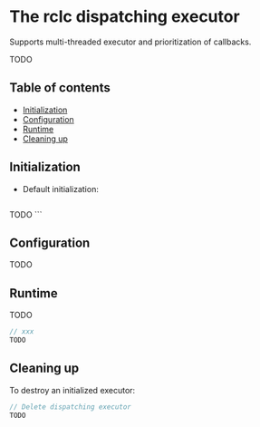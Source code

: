 # The rclc dispatching executor

Supports multi-threaded executor and prioritization of callbacks.

TODO

## Table of contents
*   [Initialization](#initialization)
*   [Configuration](#configuration)
*   [Runtime](#runtime)
*   [Cleaning up](#cleaning-up)

## Initialization

- Default initialization:
    ```c
TODO
    ```

## Configuration


TODO

## Runtime

TODO

```c
// xxx
TODO
```


## Cleaning up

To destroy an initialized executor:

```c
// Delete dispatching executor
TODO
```
